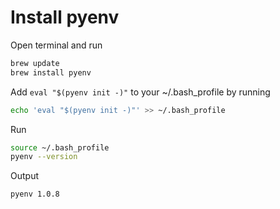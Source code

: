 # Install pyenv

Open terminal and run

```bash
brew update
brew install pyenv
```

Add `eval "$(pyenv init -)"` to your ~/.bash_profile by running

```bash
echo 'eval "$(pyenv init -)"' >> ~/.bash_profile
```

Run

```bash
source ~/.bash_profile
pyenv --version
```

Output
```
pyenv 1.0.8
```
